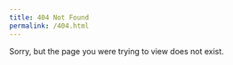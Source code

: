 ```yaml
---
title: 404 Not Found
permalink: /404.html
---
```

<p>
Sorry, but the page you were trying to view does not exist.</p>
